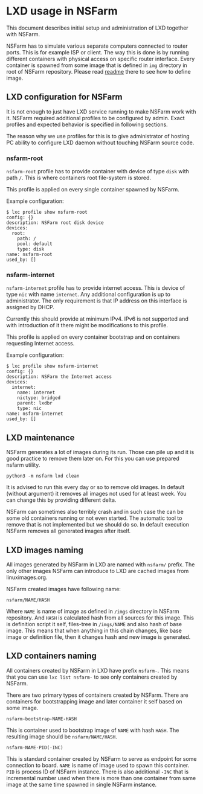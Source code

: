 LXD usage in NSFarm
===================
This document describes initial setup and administration of LXD together with
NSFarm.

NSFarm has to simulate various separate computers connected to router ports. This
is for example ISP or client. The way this is done is by running different
containers with physical access on specific router interface. Every container is
spawned from some image that is defined in `img` directory in root of NSFarm
repository. Please read [readme](../imgs/README.md) there to see how to define
image.

LXD configuration for NSFarm
----------------------------
It is not enough to just have LXD service running to make NSFarm work with it.
NSFarm required additional profiles to be configured by admin. Exact profiles and
expected behavior is specified in following sections.

The reason why we use profiles for this is to give administrator of hosting PC
ability to configure LXD daemon without touching NSFarm source code.

### nsfarm-root
`nsfarm-root` profile has to provide container with device of type `disk` with
path `/`. This is where containers root file-system is stored.

This profile is applied on every single container spawned by NSFarm.

Example configuration:
```
$ lxc profile show nsfarm-root
config: {}
description: NSFarm root disk device
devices:
  root:
    path: /
    pool: default
    type: disk
name: nsfarm-root
used_by: []
```

### nsfarm-internet
`nsfarm-internet` profile has to provide internet access. This is device of type
`nic` with name `internet`. Any additional configuration is up to administrator.
The only requirement is that IP address on this interface is assigned by DHCP.

Currently this should provide at minimum IPv4. IPv6 is not supported and with
introduction of it there might be modifications to this profile.

This profile is applied on every container bootstrap and on containers requesting
Internet access.

Example configuration:
```
$ lxc profile show nsfarm-internet
config: {}
description: NSFarm the Internet access
devices:
  internet:
    name: internet
    nictype: bridged
    parent: lxdbr
    type: nic
name: nsfarm-internet
used_by: []
```

LXD maintenance
---------------
NSFarm generates a lot of images during its run. Those can pile up and it is good
practice to remove them later on. For this you can use prepared nsfarm utility.
```
python3 -m nsfarm lxd clean
```
It is advised to run this every day or so to remove old images. In default
(without argument) it removes all images not used for at least week. You can
change this by providing different delta.

NSFarm can sometimes also terribly crash and in such case the can be some old
containers running or not even started. The automatic tool to remove that is not
implemented but we should do so. In default execution NSFarm removes all generated
images after itself.

LXD images naming
-----------------
All images generated by NSFarm in LXD are named with `nsfarm/` prefix. The only
other images NSFarm can introduce to LXD are cached images from linuximages.org.

NSFarm created images have following name:
```
nsfarm/NAME/HASH
```
Where `NAME` is name of image as defined in `/imgs` directory in NSFarm
repository. And `HASH` is calculated hash from all sources for this image. This is
definition script it self, files-tree in `/imgs/NAME` and also hash of base image.
This means that when anything in this chain changes, like base image or definition
file, then it changes hash and new image is generated.

LXD containers naming
---------------------
All containers created by NSFarm in LXD  have prefix `nsfarm-`. This means that
you can use `lxc list nsfarm-` to see only containers created by NSFarm.

There are two primary types of containers created by NSFarm. There are containers
for bootstrapping image and later container it self based on some image.

```
nsfarm-bootstrap-NAME-HASH
```
This is container used to bootstrap image of `NAME` with hash `HASH`. The
resulting image should be `nsfarm/NAME/HASH`.

```
nsfarm-NAME-PID(-INC)
```
This is standard container created by NSFarm to serve as endpoint for some
connection to board. `NAME` is name of image used to spawn this container. `PID`
is process ID of NSFarm instance. There is also additional `-INC` that is
incremental number used when there is more than one container from same image at
the same time spawned in single NSFarm instance.
